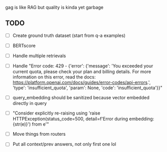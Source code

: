 gag is like RAG but quality is kinda yet garbage

## TODO

- [ ] Create ground truth dataset (start from q-a examples)
- [ ] BERTscore
- [ ] Handle multiple retrievals

- [ ] Handle "Error code: 429 - {'error': {'message': 'You exceeded your current quota, please check your plan and billing details. For more information on this error, read the docs: https://platform.openai.com/docs/guides/error-codes/api-errors.', 'type': 'insufficient_quota', 'param': None, 'code': 'insufficient_quota'}}"
- [ ] query_embedding should be sanitized because vector embedded directly in query
- [ ] "Consider explicitly re-raising using 'raise HTTPException(status_code=500, detail=f'Error during embedding: {str(e)}') from e'"
- [ ] Move things from routers

- [ ] Put all context/prev answers, not only first one lol
